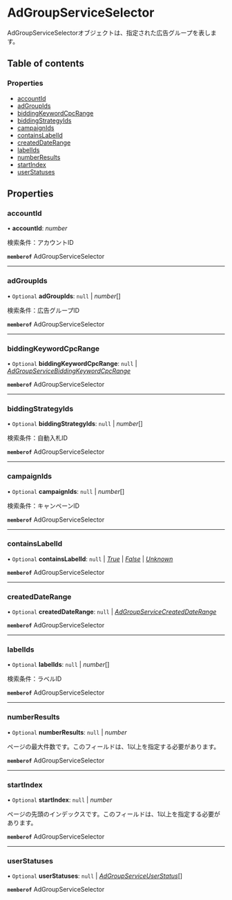 # AdGroupServiceSelector


<div lang=\"ja\">AdGroupServiceSelectorオブジェクトは、指定された広告グループを表します。</div> 

## Table of contents

### Properties

- [accountId](adgroupserviceselector.md#accountid)
- [adGroupIds](adgroupserviceselector.md#adgroupids)
- [biddingKeywordCpcRange](adgroupserviceselector.md#biddingkeywordcpcrange)
- [biddingStrategyIds](adgroupserviceselector.md#biddingstrategyids)
- [campaignIds](adgroupserviceselector.md#campaignids)
- [containsLabelId](adgroupserviceselector.md#containslabelid)
- [createdDateRange](adgroupserviceselector.md#createddaterange)
- [labelIds](adgroupserviceselector.md#labelids)
- [numberResults](adgroupserviceselector.md#numberresults)
- [startIndex](adgroupserviceselector.md#startindex)
- [userStatuses](adgroupserviceselector.md#userstatuses)

## Properties

### accountId

• **accountId**: *number*

<div lang=\"ja\">検索条件：アカウントID</div> 

**`memberof`** AdGroupServiceSelector

___

### adGroupIds

• `Optional` **adGroupIds**: ``null`` \| *number*[]

<div lang=\"ja\">検索条件：広告グループID</div> 

**`memberof`** AdGroupServiceSelector

___

### biddingKeywordCpcRange

• `Optional` **biddingKeywordCpcRange**: ``null`` \| [*AdGroupServiceBiddingKeywordCpcRange*](adgroupservicebiddingkeywordcpcrange.md)

**`memberof`** AdGroupServiceSelector

___

### biddingStrategyIds

• `Optional` **biddingStrategyIds**: ``null`` \| *number*[]

<div lang=\"ja\">検索条件：自動入札ID</div> 

**`memberof`** AdGroupServiceSelector

___

### campaignIds

• `Optional` **campaignIds**: ``null`` \| *number*[]

<div lang=\"ja\">検索条件：キャンペーンID</div> 

**`memberof`** AdGroupServiceSelector

___

### containsLabelId

• `Optional` **containsLabelId**: ``null`` \| [*True*](./enums/adgroupservicecontainslabelid.md#true) \| [*False*](./enums/adgroupservicecontainslabelid.md#false) \| [*Unknown*](./enums/adgroupservicecontainslabelid.md#unknown)

**`memberof`** AdGroupServiceSelector

___

### createdDateRange

• `Optional` **createdDateRange**: ``null`` \| [*AdGroupServiceCreatedDateRange*](adgroupservicecreateddaterange.md)

**`memberof`** AdGroupServiceSelector

___

### labelIds

• `Optional` **labelIds**: ``null`` \| *number*[]

<div lang=\"ja\">検索条件：ラベルID</div> 

**`memberof`** AdGroupServiceSelector

___

### numberResults

• `Optional` **numberResults**: ``null`` \| *number*

<div lang=\"ja\">ページの最大件数です。このフィールドは、1以上を指定する必要があります。</div> 

**`memberof`** AdGroupServiceSelector

___

### startIndex

• `Optional` **startIndex**: ``null`` \| *number*

<div lang=\"ja\">ページの先頭のインデックスです。このフィールドは、1以上を指定する必要があります。</div> 

**`memberof`** AdGroupServiceSelector

___

### userStatuses

• `Optional` **userStatuses**: ``null`` \| [*AdGroupServiceUserStatus*](./enums/adgroupserviceuserstatus.md)[]

**`memberof`** AdGroupServiceSelector
